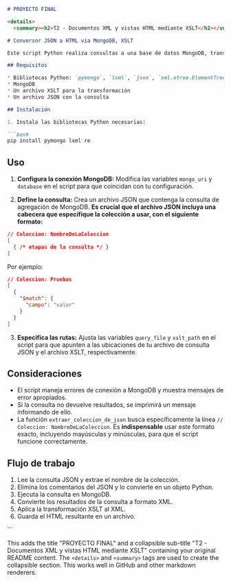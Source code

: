 ```markdown
# PROYECTO FINAL

<details>
  <summary><h2>T2 - Documentos XML y vistas HTML mediante XSLT</h2></summary>

# Conversor JSON a HTML via MongoDB, XSLT

Este script Python realiza consultas a una base de datos MongoDB, transforma los resultados a XML y luego aplica una transformación XSLT para generar un documento HTML.

## Requisitos

* Bibliotecas Python: `pymongo`, `lxml`, `json`, `xml.etree.ElementTree`, `re`
* MongoDB
* Un archivo XSLT para la transformación
* Un archivo JSON con la consulta

## Instalación

1. Instala las bibliotecas Python necesarias:

```bash
pip install pymongo lxml re
```

## Uso

1. **Configura la conexión MongoDB:** Modifica las variables `mongo_uri` y `database` en el script para que coincidan con tu configuración.

2. **Define la consulta:** Crea un archivo JSON que contenga la consulta de agregación de MongoDB. **Es crucial que el archivo JSON incluya una cabecera que especifique la colección a usar, con el siguiente formato:**

```json
// Coleccion: NombreDeLaColeccion
[
  { /* etapas de la consulta */ }
]
```

Por ejemplo:

```json
// Coleccion: Pruebas
[
  {
    "$match": {
      "campo": "valor"
    }
  }
]
```

3. **Especifica las rutas:** Ajusta las variables `query_file` y `xslt_path` en el script para que apunten a las ubicaciones de tu archivo de consulta JSON y el archivo XSLT, respectivamente.


## Consideraciones

* El script maneja errores de conexión a MongoDB y muestra mensajes de error apropiados.
* Si la consulta no devuelve resultados, se imprimirá un mensaje informando de ello.
*  La función `extraer_coleccion_de_json` busca específicamente la línea `// Coleccion: NombreDeLaColeccion`.  Es **indispensable** usar este formato exacto, incluyendo mayúsculas y minúsculas, para que el script funcione correctamente.


## Flujo de trabajo

1. Lee la consulta JSON y extrae el nombre de la colección.
2. Elimina los comentarios del JSON y lo convierte en un objeto Python.
3. Ejecuta la consulta en MongoDB.
4. Convierte los resultados de la consulta a formato XML.
5. Aplica la transformación XSLT al XML.
6. Guarda el HTML resultante en un archivo.

</details>
```


This adds the title "PROYECTO FINAL" and a collapsible sub-title "T2 - Documentos XML y vistas HTML mediante XSLT" containing your original README content. The `<details>` and `<summary>` tags are used to create the collapsible section.  This works well in GitHub and other markdown renderers.
